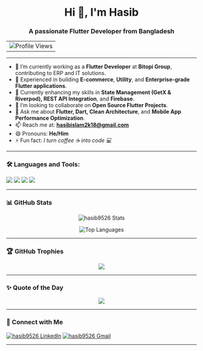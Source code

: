 <h1 align="center">Hi 👋, I'm Hasib</h1>
<h3 align="center">A passionate Flutter Developer from Bangladesh</h3>

<table align="center">
<tr>
<td align="center">
  <img src="https://visitcount.itsvg.in/api?id=hasib9526&label=Profile%20Views&color=0&icon=0" alt="Profile Views" />
</td>
</tr>
</table>


---

- 🔭 I’m currently working as a **Flutter Developer** at **Bitopi Group**, contributing to ERP and IT solutions.
- 💼 Experienced in building **E-commerce**, **Utility**, and **Enterprise-grade Flutter applications**.
- 🌱 Currently enhancing my skills in **State Management (GetX & Riverpod), REST API Integration**, and **Firebase**.
- 👯 I’m looking to collaborate on **Open Source Flutter Projects**.
- 💬 Ask me about **Flutter, Dart, Clean Architecture**, and **Mobile App Performance Optimization**.
- 📫 Reach me at: **hasibislam2k18@gmail.com**
- 😄 Pronouns: **He/Him**
- ⚡ Fun fact: *I turn coffee ☕ into code 💻*

---

### 🛠️ Languages and Tools:


<p align="left">
  <img src="https://skillicons.dev/icons?i=flutter,dart,kotlin,python,cpp,cs,dotnet,git,github,firebase,figma,vscode,androidstudio,mysql" />
  <img src="https://img.shields.io/badge/-MS_SQL_Server-CC2927?style=flat&logo=microsoftsqlserver&logoColor=white" />
  <img src="https://img.shields.io/badge/-Machine_Learning-009688?style=flat&logo=scikit-learn&logoColor=white" />
  <img src="https://img.shields.io/badge/-Deep_Learning-512BD4?style=flat&logo=tensorflow&logoColor=white" />
</p>



---

### 📊 GitHub Stats
<p align="center">
  <img src="https://github-readme-stats.vercel.app/api?username=hasib9526&show_icons=true&theme=gotham" alt="hasib9526 Stats" />
</p>
<p align="center">
  <img src="https://github-readme-stats.vercel.app/api/top-langs?username=hasib9526&show_icons=true&locale=en&layout=compact&theme=gotham" alt="Top Languages" />
</p>

---

### 🏆 GitHub Trophies
<p align="center">
  <img src="https://github-profile-trophy.vercel.app/?username=hasib9526&theme=radical&no-frame=true&margin-w=10" />
</p>

---

### ✨ Quote of the Day
<p align="center">
  <img src="https://quotes-github-readme.vercel.app/api?type=horizontal&theme=radical" />
</p>

---

### 🔗 Connect with Me
<p align="left">
  <a href="https://www.linkedin.com/in/mohammad--hasib/" target="blank"><img align="center" src="https://skillicons.dev/icons?i=linkedin" alt="hasib9526 LinkedIn" /></a>
  <a href="mailto:hasibislam2k18@gmail.com"><img align="center" src="https://skillicons.dev/icons?i=gmail" alt="hasib9526 Gmail" /></a>
</p>

---

<!-- Proudly created with GPRM ( https://gprm.itsvg.in ) -->
